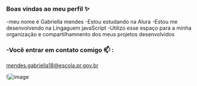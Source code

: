 ### Boas vindas ao meu perfil ✨
 

 -meu nome é Gabriella mendes 
 -Estou estudando na Alura 
 -Estou me desenvolvendo na Lingaguem javaScript
 -Utilizo esse espaço para a minha organização e compartilhamnento dos meus projetos desenvolvidos

### -Você  entrar em contato comigo 📫 :

mendes.gabriella18@escola.pr.gov.br

![]()!![image](https://github.com/user-attachments/assets/f1cefb4d-2e85-42d3-af11-9dac336be8e9.)






